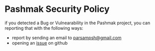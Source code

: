 # Pashmak Security Policy

if you detected a Bug or Vulnearability in the Pashmak project, you can reporting that with the following ways:

- report by sending an email to parsampsh@gmail.com
- opening an [issue](https://github.com/parsampsh/pashmak/issues/new) on github
